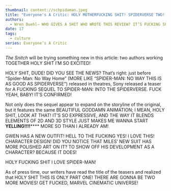 ```yaml
---
thumbnail: content://schpidaman.jpeg
title: "Everyone's A Critic: HOLY MOTHERFUCKING SHIT! SPIDERVERSE TWO! HELL YEAH!"
authors:
  - Wren Buehl— WHO GIVES A SHIT WHO WROTE THIS REVIEW? IT’S FUCKING SPIDERVERSE TWO BABY!
date: 17
tags:
  - culture
series: Everyone’s A Critic
---
```


*The Snitch* will be trying something new in this article: two authors working TOGETHER HOLY SHIT I’M SO EXCITED! 

HOLY SHIT, DUDE! DID YOU SEE THE NEWS? That’s right: just before “Spider-Man: No Way Home” (MORE LIKE “SPIDER-MAN: NO WAY THIS IS AS GOOD AS SPIDERVERSE”) released in theatres, Sony released a teaser for A FUCKING SEQUEL TO SPIDER-MAN: INTO THE SPIDERVERSE. FUCK YEAH, BABY! IT’S CONFIRMED!

Not only does the sequel appear to expand on the storyline of the original, but it features the same BEAUTIFUL GODDAMN ANIMATION; I MEAN, HOLY SHIT, LOOK AT THAT! IT’S SO EXPRESSIVE, AND THE WAY IT BLENDS ELEMENTS OF 2D AND 3D STYLE JUST MAKES ME WANNA START **YELLING!!!!****** MORE SO THAN I ALREADY AM! 

GWEN HAS A NEW OUTFIT! HELL TO THE FUCKING YES! I LOVE THIS! CHARACTER DESIGN! DID YOU NOTICE THAT MILES’ NEW SUIT HAS MORE POLISHED ART ON IT? TO SHOW OFF HIS DEVELOPMENT AS A CHARACTER? BECAUSE IT DOES!

HOLY FUCKING SHIT I LOVE SPIDER-MAN!

As of press time, our writers have read the title of the teasers and realized that HOLY SHIT THIS IS ONLY PART ONE! THERE ARE GONNA BE TWO MORE MOVIES! GET FUCKED, MARVEL CINEMATIC UNIVERSE!
